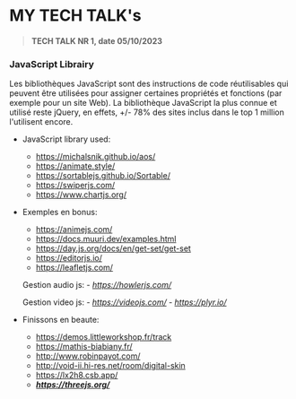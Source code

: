 # MY TECH TALK's

> #### TECH TALK NR 1, date 05/10/2023

### JavaScript Librairy

Les bibliothèques JavaScript sont des instructions de code réutilisables qui peuvent être utilisées pour
assigner certaines propriétés et fonctions (par exemple pour un site Web). La bibliothèque JavaScript la plus
connue et utilisé reste jQuery, en effets, +/- 78% des sites inclus dans le top 1 million l'utilisent encore.

- JavaScript library used:

    * https://michalsnik.github.io/aos/ 
    * https://animate.style/ 
    * https://sortablejs.github.io/Sortable/
    * https://swiperjs.com/
    * https://www.chartjs.org/

- Exemples en bonus:

    * https://animejs.com/
    * https://docs.muuri.dev/examples.html
    * https://day.js.org/docs/en/get-set/get-set
    * https://editorjs.io/
    * https://leafletjs.com/
    
    Gestion audio js:
        - *https://howlerjs.com/*

    Gestion video js:
        - *https://videojs.com/* 
        - *https://plyr.io/*

- Finissons en beaute:

    * https://demos.littleworkshop.fr/track
    * https://mathis-biabiany.fr/
    * http://www.robinpayot.com/
    * http://void-ii.hi-res.net/room/digital-skin
    * https://lx2h8.csb.app/
    * ***https://threejs.org/***